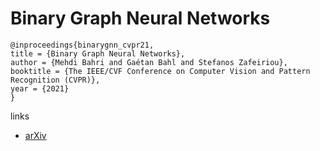 # Binary Graph Neural Networks

```
@inproceedings{binarygnn_cvpr21,
title = {Binary Graph Neural Networks},
author = {Mehdi Bahri and Gaétan Bahl and Stefanos Zafeiriou},
booktitle = {The IEEE/CVF Conference on Computer Vision and Pattern Recognition (CVPR)},
year = {2021}
}
```

links
- [arXiv](https://arxiv.org/abs/2012.15823)
